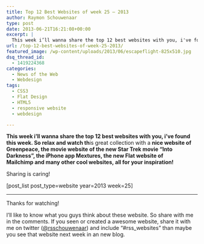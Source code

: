 ```yaml
---
title: Top 12 Best Websites of week 25 – 2013
author: Raymon Schouwenaar
type: post
date: 2013-06-21T16:21:08+00:00
excerpt: |
  This week i’ll wanna share the top 12 best websites with you, i've found this week. So relax and watch this great collection with a nice website of Greenpeace, the movie website of the new Star Trek movie "Into Darkness", the iPhone app Mextures, the new Flat website of Mailchimp and many other cool websites, all for your inspiration!
url: /top-12-best-websites-of-week-25-2013/
featured_image: /wp-content/uploads/2013/06/escapeflight-825x510.jpg
dsq_thread_id:
  - 1419224368
categories:
  - News of the Web
  - Webdesign
tags:
  - CSS3
  - Flat Design
  - HTML5
  - responsive website
  - webdesign

---
```

**This week i’ll wanna share the top 12 best websites **with you,** i&#8217;ve found this week. So relax and watch th**is great collection with a **nice website of Greenpeace, the movie website of the new Star Trek movie &#8220;Into Darkness&#8221;, the iPhone app Mextures, the new Flat website of Mailchimp and many other cool websites, all for your inspiration!**

Sharing is caring!

[post\_list post\_type=website year=2013 week=25]

* * *

Thanks for watching!

I’ll like to know what you guys think about these website. So share with me in the comments. If you seen or created a awesome website, share it with me on twitter (<a title="Raymon Schouwenaar twitter" href="https://twitter.com/#!/rsschouwenaar" target="_blank">@rsschouwenaar</a>) and include “#rss_websites” than maybe you see that website next week in an new blog.

&nbsp;